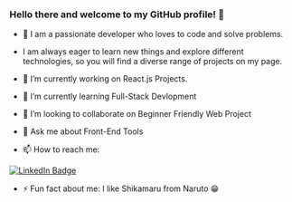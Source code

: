 ### Hello there and welcome to my GitHub profile! 👋

<!--
**Chirag2307/Chirag2307** is a ✨ _special_ ✨ repository because its `README.md` (this file) appears on your GitHub profile.

Here are some ideas to get you started:-->
- 🚀 I am a passionate developer who loves to code and solve problems.
-    I am always eager to learn new things and explore different technologies, so you will find a diverse range of projects on my page.

- 🔭 I’m currently working on React.js Projects.

- 🌱 I’m currently learning Full-Stack Devlopment

- 👯 I’m looking to collaborate on Beginner Friendly Web Project

- 💬 Ask me about Front-End Tools

- 📫 How to reach me:
<div id="badges">
  <a href="https://www.linkedin.com/in/chiragsharma23/">
    <img src="https://img.shields.io/badge/LinkedIn-blue?style=for-the-badge&logo=linkedin&logoColor=white" alt="LinkedIn Badge"/>
  </a>

- ⚡ Fun fact about me: I like Shikamaru from Naruto 😁


